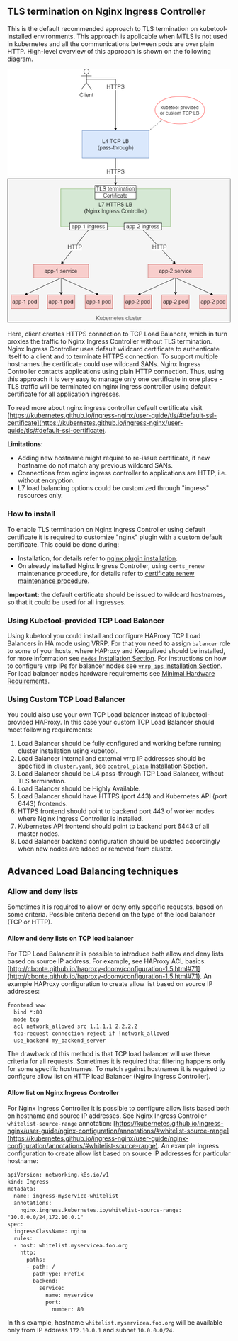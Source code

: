 ## TLS termination on Nginx Ingress Controller

This is the default recommended approach to TLS termination on kubetool-installed environments. This approach is applicable when MTLS is not used in kubernetes and all the communications between pods are over plain HTTP.
High-level overview of this approach is shown on the following diagram.

![](/documentation/images/tls-termination-nginx.png)

Here, client creates HTTPS connection to TCP Load Balancer, which in turn proxies the traffic to Nginx Ingress Controller without TLS termination.
Nginx Ingress Controller uses default wildcard certificate to authenticate itself to a client and to terminate HTTPS connection.
To support multiple hostnames the certificate could use wildcard SANs.
Nginx Ingress Controller contacts applications using plain HTTP connection.
Thus, using this approach it is very easy to manage only one certificate in one place - TLS traffic will be terminated on nginx ingress controller using default certificate for all application ingresses.

To read more about nginx ingress controller default certificate visit [https://kubernetes.github.io/ingress-nginx/user-guide/tls/#default-ssl-certificate](https://kubernetes.github.io/ingress-nginx/user-guide/tls/#default-ssl-certificate).

**Limitations:**
- Adding new hostname might require to re-issue certificate, if new hostname do not match any previous wildcard SANs.
- Connections from nginx ingress controller to applications are HTTP, i.e. without encryption.
- L7 load balancing options could be customized through "ingress" resources only.

### How to install

To enable TLS termination on Nginx Ingress Controller using default certificate it is required to customize "nginx" plugin with a custom default certificate.
This could be done during:
- Installation, for details refer to [nginx plugin installation](/documentation/Installation.md#nginx-ingress-controller).
- On already installed Nginx Ingress Controller, using `certs_renew` maintenance procedure, for details refer to [certificate renew maintenance procedure](/documentation/Maintenance.md#configuring-certificate-renew-procedure-for-nginx-ingress-controller).

**Important:** the default certificate should be issued to wildcard hostnames, so that it could be used for all ingresses.

### Using Kubetool-provided TCP Load Balancer

Using kubetool you could install and configure HAProxy TCP Load Balancers in HA mode using VRRP.
For that you need to assign `balancer` role to some of your hosts, where HAProxy and Keepalived should be installed,
for more information see [`nodes` Installation Section](/documentation/Installation.md#nodes).
For instructions on how to configure vrrp IPs for balancer nodes see  [`vrrp_ips` Installation Section](/documentation/Installation.md#vrrp_ips).
For load balancer nodes hardware requirements see [Minimal Hardware Requirements](/documentation/Installation.md#minimal-hardware-requirements).

### Using Custom TCP Load Balancer

You could also use your own TCP Load balancer instead of kubetool-provided HAProxy.
In this case your custom TCP Load Balancer should meet following requirements:
1. Load Balancer should be fully configured and working before running cluster installation using kubetool.
2. Load Balancer internal and external vrrp IP addresses should be specified in `cluster.yaml`, see [`control_plain` Installation Section](/documentation/Installation.md#control_plain).
3. Load Balancer should be L4 pass-through TCP Load Balancer, without TLS termination.
4. Load Balancer should be Highly Available.
5. Load Balancer should have HTTPS (port 443) and Kubernetes API (port 6443) frontends.
6. HTTPS frontend should point to backend port 443 of worker nodes where Nginx Ingress Controller is installed.
7. Kubernetes API frontend should point to backend port 6443 of all master nodes.
8. Load Balancer backend configuration should be updated accordingly when new nodes are added or removed from cluster.


## Advanced Load Balancing techniques

### Allow and deny lists
Sometimes it is required to allow or deny only specific requests, based on some criteria. 
Possible criteria depend on the type of the load balancer (TCP or HTTP).

#### Allow and deny lists on TCP load balancer
For TCP Load Balancer it is possible to introduce both allow and deny lists based on source IP address.
For example, see HAProxy ACL basics: [http://cbonte.github.io/haproxy-dconv/configuration-1.5.html#7.1](http://cbonte.github.io/haproxy-dconv/configuration-1.5.html#7.1).
An example HAProxy configuration to create allow list based on source IP addresses:
```
frontend www
  bind *:80
  mode tcp
  acl network_allowed src 1.1.1.1 2.2.2.2
  tcp-request connection reject if !network_allowed
  use_backend my_backend_server
```
The drawback of this method is that TCP load balancer will use these criteria for all requests.
Sometimes it is required that filtering happens only for some specific hostnames.
To match against hostnames it is required to configure allow list on HTTP load Balancer (Nginx Ingress Controller).

#### Allow list on Nginx Ingress Controller
For Nginx Ingress Controller it is possible to configure allow lists based both on hostname and source IP addresses.
See Nginx Ingress Controller `whitelist-source-range` annotation: [https://kubernetes.github.io/ingress-nginx/user-guide/nginx-configuration/annotations/#whitelist-source-range](https://kubernetes.github.io/ingress-nginx/user-guide/nginx-configuration/annotations/#whitelist-source-range).
An example ingress configuration to create allow list based on source IP addresses for particular hostname:
```
apiVersion: networking.k8s.io/v1
kind: Ingress
metadata:
  name: ingress-myservice-whitelist
  annotations:
    nginx.ingress.kubernetes.io/whitelist-source-range: "10.0.0.0/24,172.10.0.1"
spec:
  ingressClassName: nginx
  rules:
  - host: whitelist.myservicea.foo.org
    http:
      paths:
      - path: /
        pathType: Prefix
        backend:
          service:
            name: myservice
            port:
              number: 80
```
In this example, hostname `whitelist.myservicea.foo.org` will be available only from IP address `172.10.0.1` and subnet `10.0.0.0/24`.